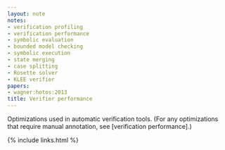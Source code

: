 ```yaml
---
layout: note
notes:
- verification profiling
- verification performance
- symbolic evaluation
- bounded model checking
- symbolic execution
- state merging
- case splitting
- Rosette solver
- KLEE verifier
papers:
- wagner:hotos:2013
title: Verifier performance
---
```


Optimizations used in automatic verification tools.
(For any optimizations that require manual annotation, see [verification performance].)

{% include links.html %}
